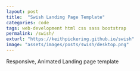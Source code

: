 ```yaml
---
layout: post
title:  "Swish Landing Page Template"
categories: code
tags: web-development html css sass bootstrap
permalink: /swish/
exturl: "https://keithpickering.github.io/swish"
image: "assets/images/posts/swish/desktop.png"
---
```


<p class="post--full__excerpt">
	Responsive, Animated Landing page template
</p>
